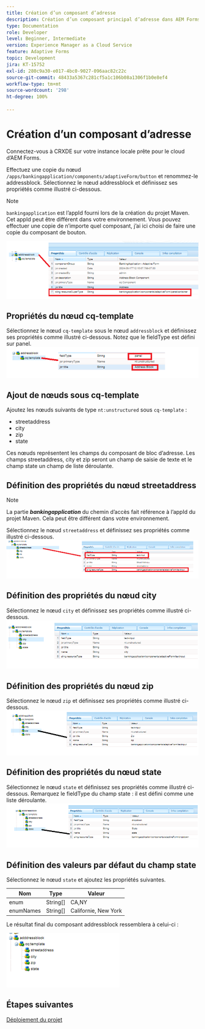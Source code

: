 ```yaml
---
title: Création d’un composant d’adresse
description: Création d’un composant principal d’adresse dans AEM Forms as a Cloud Service
type: Documentation
role: Developer
level: Beginner, Intermediate
version: Experience Manager as a Cloud Service
feature: Adaptive Forms
topic: Development
jira: KT-15752
exl-id: 280c9a30-e017-4bc0-9027-096aac82c22c
source-git-commit: 48433a5367c281cf5a1c106b08a1306f1b0e8ef4
workflow-type: tm+mt
source-wordcount: '298'
ht-degree: 100%

---
```


# Création d’un composant d’adresse

Connectez-vous à CRXDE sur votre instance locale prête pour le cloud d’AEM Forms.

Effectuez une copie du nœud ``/apps/bankingapplication/components/adaptiveForm/button`` et renommez-le addressblock. Sélectionnez le nœud addressblock et définissez ses propriétés comme illustré ci-dessous.

>[!NOTE]
>
> ``bankingapplication`` est l’appId fourni lors de la création du projet Maven. Cet appId peut être différent dans votre environnement. Vous pouvez effectuer une copie de n’importe quel composant, j’ai ici choisi de faire une copie du composant de bouton.


![address-bloc](assets/address-properties.png)

## Propriétés du nœud cq-template

Sélectionnez le nœud ``cq-template`` sous le nœud ``addressblock`` et définissez ses propriétés comme illustré ci-dessous. Notez que le fieldType est défini sur panel.
![cq-template](assets/cq-template.png)

## Ajout de nœuds sous cq-template

Ajoutez les nœuds suivants de type ``nt:unstructured`` sous ``cq-template`` :

* streetaddress
* city
* zip
* state

Ces nœuds représentent les champs du composant de bloc d’adresse. Les champs streetaddress, city et zip seront un champ de saisie de texte et le champ state un champ de liste déroulante.

## Définition des propriétés du nœud streetaddress

>[!NOTE]
>
> La partie **_bankingapplication_** du chemin d’accès fait référence à l’appId du projet Maven. Cela peut être différent dans votre environnement.

Sélectionnez le nœud ``streetaddress`` et définissez ses propriétés comme illustré ci-dessous.
![street-address](assets/streetaddress.png)

## Définition des propriétés du nœud city

Sélectionnez le nœud ``city`` et définissez ses propriétés comme illustré ci-dessous.
![city](assets/city.png)

## Définition des propriétés du nœud zip

Sélectionnez le nœud ``zip`` et définissez ses propriétés comme illustré ci-dessous.
![zip](assets/zip.png)

## Définition des propriétés du nœud state

Sélectionnez le nœud ``state`` et définissez ses propriétés comme illustré ci-dessous. Remarquez le fieldType du champ state : il est défini comme une liste déroulante.
![state](assets/state.png)

## Définition des valeurs par défaut du champ state

Sélectionnez le nœud ``state`` et ajoutez les propriétés suivantes.

| Nom | Type | Valeur |
|----------|----------|---------------------|
| enum | String[] | CA,NY |
| enumNames | String[] | Californie, New York |


Le résultat final du composant addressblock ressemblera à celui-ci :

![final-address](assets/crx-address-block.png)

## Étapes suivantes

[Déploiement du projet](./deploy-your-project.md)
